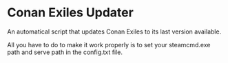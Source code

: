 # Conan Exiles Updater
An automatical script that updates Conan Exiles to its last version available. 

All you have to do to make it work properly is to set your steamcmd.exe path and serve path in the config.txt file.
